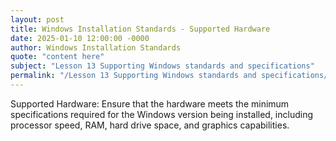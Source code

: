 ```yaml
---
layout: post
title: Windows Installation Standards - Supported Hardware
date: 2025-01-10 12:00:00 -0000
author: Windows Installation Standards
quote: "content here"
subject: "Lesson 13 Supporting Windows standards and specifications"
permalink: "/Lesson 13 Supporting Windows standards and specifications/Windows Installation Standards/Windows Installation Standards - Supported Hardware"
---
```


Supported Hardware: Ensure that the hardware meets the minimum specifications required for the Windows version being installed, including processor speed, RAM, hard drive space, and graphics capabilities.

